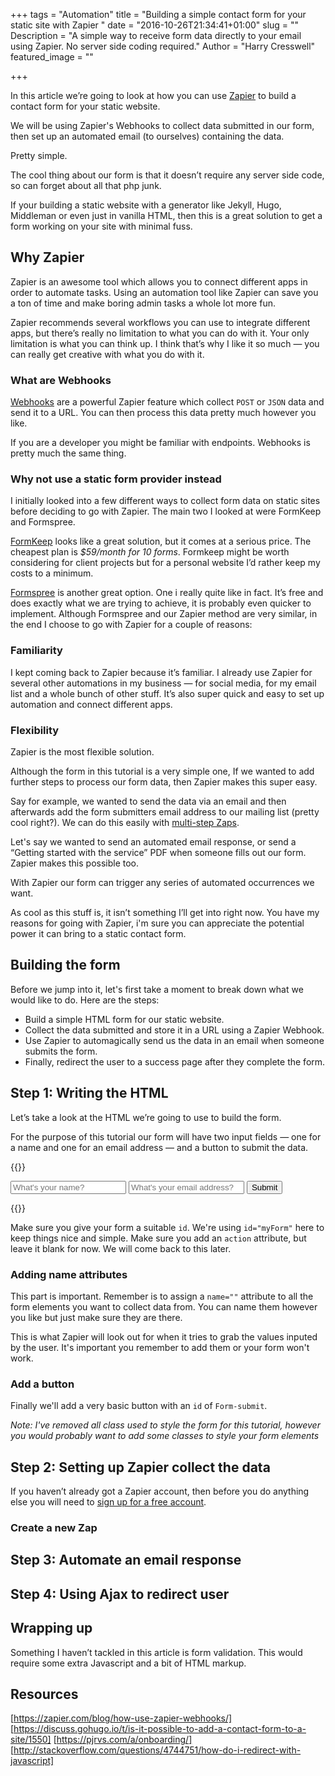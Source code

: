 +++
tags = "Automation"
title = "Building a simple contact form for your static site with Zapier "
date = "2016-10-26T21:34:41+01:00"
slug = ""
Description = "A simple way to receive form data directly to your email using Zapier. No server side coding required."
Author = "Harry Cresswell"
featured_image = ""

+++

In this article we’re going to look at how you can use [Zapier](https://zapier.com/) to build a contact form for your static website.

We will be using Zapier's Webhooks to collect data submitted in our form, then set up an automated email (to ourselves) containing the data.

Pretty simple.

The cool thing about our form is that it doesn’t require any server side code, so can forget about all that php junk.

If your building a static website with a generator like Jekyll, Hugo, Middleman or even just in vanilla HTML, then this is a great solution to get a form working on your site with minimal fuss.

## Why Zapier

Zapier is an awesome tool which allows you to connect different apps in order to automate tasks. Using an automation tool like Zapier can save you a ton of time and make boring admin tasks a whole lot more fun.

Zapier recommends several workflows you can use to integrate different apps, but there’s really no limitation to what you can do with it. Your only limitation is what you can think up. I think that’s why I like it so much — you can really get creative with what you do with it.

### What are Webhooks

[Webhooks](https://zapier.com/zapbook/webhook/) are a powerful Zapier feature which collect `POST` or `JSON` data and send it to a URL. You can then process this data pretty much however you like.

If you are a developer you might be familiar with endpoints. Webhooks is pretty much the same thing.

### Why not use a static form provider instead

I initially looked into a few different ways to collect form data on static sites before deciding to go with Zapier. The main two I looked at were FormKeep and Formspree.

[FormKeep](https://formkeep.com/) looks like a great solution, but it comes at a serious price. The cheapest plan is _$59/month for 10 forms_. Formkeep might be worth considering for client projects but for a personal website I’d rather keep my costs to a minimum.

[Formspree](https://formspree.io/) is another great option. One i really quite like in fact. It’s free and does exactly what we are trying to achieve, it is probably even quicker to implement. Although Formspree and our Zapier method are very similar, in the end I choose to go with Zapier for a couple of reasons:

### Familiarity

I kept coming back to Zapier because it’s familiar. I already use Zapier for several other automations in my business — for social media, for my email list and a whole bunch of other stuff.  It’s also super quick and easy to set up automation and connect different apps.

### Flexibility

Zapier is the most flexible solution.

Although the form in this tutorial is a very simple one, If we wanted to add further steps to process our form data, then Zapier makes this super easy.

Say for example, we wanted to send the data via an email and then afterwards add the form submitters email address to our mailing list (pretty cool right?). We can do this easily with [multi-step Zaps](https://zapier.com/learn/getting-started-guide/multi-step-zaps/).

Let's say we wanted to send an automated email response, or send a “Getting started with the service” PDF when someone fills out our form. Zapier makes this possible too.

With Zapier our form can trigger any series of automated occurrences we want.

As cool as this stuff is, it isn’t something I’ll get into right now. You have my reasons for going with Zapier, i'm sure you can appreciate the potential power it can bring to a static contact form.

## Building the form

Before we jump into it, let's first take a moment to break down what we would like to do. Here are the steps:

- Build a simple HTML form for our static website.
- Collect the data submitted and store it in a URL using a Zapier Webhook.
- Use Zapier to automagically send us the data in an email when someone submits the form.
- Finally, redirect the user to a success page after they complete the form.

## Step 1: Writing the HTML

Let’s take a look at the HTML we’re going to use to build the form.

For the purpose of this tutorial our form will have two input fields — one for a name and one for an email address — and a button to submit the data.

{{<highlight html>}}

<form id="myForm" action="#">
  <input type="text" name="full-name" placeholder="What's your name?">
  <input type="email" name="email-address" placeholder="What's your email address?">
  <input type="submit" value="Submit" id="Form-submit"/>
</form>

{{</highlight>}}

Make sure you give your form a suitable `id`. We're using `id="myForm"` here to keep things nice and simple.
Make sure you add an `action` attribute, but leave it blank for now. We will come back to this later.

### Adding name attributes

This part is important. Remember is to assign a `name=""` attribute to all the form elements you want to collect data from. You can name them however you like but just make sure they are there.

This is what Zapier will look out for when it tries to grab the values inputed by the user. It's important you remember to add them or your form won't work.

### Add a button

Finally we'll add a very basic button with an `id` of `Form-submit`.

_Note: I've removed all class used to style the form for this tutorial, however you would probably want to add some classes to style your form elements_


## Step 2: Setting up Zapier collect the data

If you haven’t already got a Zapier account, then before you do anything else you will need to [sign up for a free account](https://zapier.com/).

### Create a new Zap


## Step 3: Automate an email response
## Step 4: Using Ajax to redirect user

## Wrapping up

Something I haven’t tackled in this article is form validation. This would require some extra Javascript and a bit of HTML markup.

## Resources

[https://zapier.com/blog/how-use-zapier-webhooks/]
[https://discuss.gohugo.io/t/is-it-possible-to-add-a-contact-form-to-a-site/1550]
[https://pjrvs.com/a/onboarding/]
[http://stackoverflow.com/questions/4744751/how-do-i-redirect-with-javascript]
